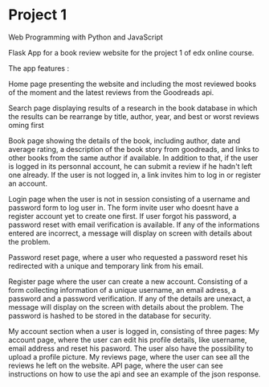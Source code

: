 # Project 1

Web Programming with Python and JavaScript

Flask App for a book review website for the project 1 of edx online course.

The app features :

Home page presenting the website and including the most reviewed books of the moment and the latest reviews from the Goodreads api.

Search page displaying results of a research in the book database in which the results can be rearrange by title, author, year, and best or worst reviews oming first

Book page showing the details of the book, including author, date and average rating, a description of the book story from goodreads, and links to other books from the same author if available. In addition to that, if the user is logged in its personnal account, he can submit a review if he hadn't left one already. If the user is not logged in, a link invites him to log in or register an account.

Login page when the user is not in session consisting of a username and password form to log user in. The form invite user who doesnt have a register account yet to create one first. If user forgot his password, a password reset with email verification is available. If any of the informations entered are incorrect, a message will display on screen with details about the problem.

Password reset page, where a user who requested a password reset his redirected with a unique and temporary link from his email.

Register page where the user can create a new account. Consisting of a form collecting information of a unique username, an email adress, a password and a password verification. If any of the details are unexact, a message will display on the screen with details about the problem. The password is hashed to be stored in the database for security.

My account section when a user is logged in, consisting of three pages:
My account page, where the user can edit his profile details, like username, email address and reset his pasword. The user also have the possibility to upload a profile picture.
My reviews page, where the user can see all the reviews he left on the website. 
API page, where the user can see instructions on how to use the api and see an example of the json response.


